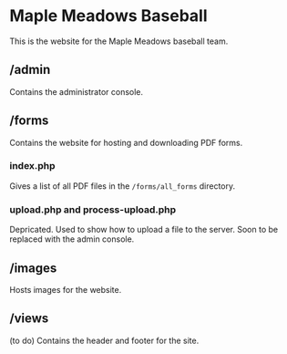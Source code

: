 # Maple Meadows Baseball
This is the website for the Maple Meadows baseball team.

## /admin
Contains the administrator console.

## /forms
Contains the website for hosting and downloading PDF forms.

### index.php
Gives a list of all PDF files in the `/forms/all_forms` directory.

### upload.php and process-upload.php
Depricated. Used to show how to upload a file to the server.
Soon to be replaced with the admin console.

## /images
Hosts images for the website.

## /views
(to do) 
Contains the header and footer for the site.